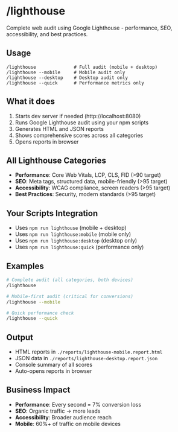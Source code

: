 # /lighthouse

Complete web audit using Google Lighthouse - performance, SEO, accessibility, and best practices.

## Usage
```
/lighthouse              # Full audit (mobile + desktop)
/lighthouse --mobile     # Mobile audit only
/lighthouse --desktop    # Desktop audit only  
/lighthouse --quick      # Performance metrics only
```

## What it does
1. Starts dev server if needed (http://localhost:8080)
2. Runs Google Lighthouse audit using your npm scripts
3. Generates HTML and JSON reports
4. Shows comprehensive scores across all categories
5. Opens reports in browser

## All Lighthouse Categories
- **Performance**: Core Web Vitals, LCP, CLS, FID (>90 target)
- **SEO**: Meta tags, structured data, mobile-friendly (>95 target)
- **Accessibility**: WCAG compliance, screen readers (>95 target)
- **Best Practices**: Security, modern standards (>95 target)

## Your Scripts Integration
- Uses `npm run lighthouse` (mobile + desktop)
- Uses `npm run lighthouse:mobile` (mobile only)
- Uses `npm run lighthouse:desktop` (desktop only)
- Uses `npm run lighthouse:quick` (performance only)

## Examples
```bash
# Complete audit (all categories, both devices)
/lighthouse

# Mobile-first audit (critical for conversions)
/lighthouse --mobile

# Quick performance check
/lighthouse --quick
```

## Output
- HTML reports in `./reports/lighthouse-mobile.report.html`
- JSON data in `./reports/lighthouse-desktop.report.json`
- Console summary of all scores
- Auto-opens reports in browser

## Business Impact
- **Performance**: Every second = 7% conversion loss
- **SEO**: Organic traffic → more leads
- **Accessibility**: Broader audience reach
- **Mobile**: 60%+ of traffic on mobile devices